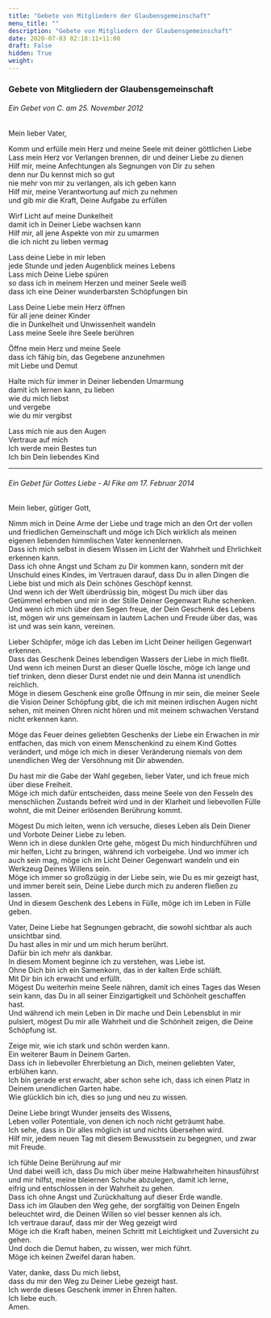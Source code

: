 ```yaml
---
title: "Gebete von Mitgliedern der Glaubensgemeinschaft"
menu_title: ""
description: "Gebete von Mitgliedern der Glaubensgemeinschaft"
date: 2020-07-03 02:18:11+11:00
draft: False
hidden: True
weight:
---
```

### Gebete von Mitgliedern der Glaubensgemeinschaft

###### Ein Gebet von C. am 25. November 2012

Mein lieber Vater,

Komm und erfülle mein Herz und meine Seele mit deiner göttlichen Liebe
<br>
Lass mein Herz vor Verlangen brennen, dir und deiner Liebe zu dienen
<br>
Hilf mir, meine Anfechtungen als Segnungen von Dir zu sehen
<br>
denn nur Du kennst mich so gut
<br>
nie mehr von mir zu verlangen, als ich geben kann
<br>
Hilf mir, meine Verantwortung auf mich zu nehmen
<br>
und gib mir die Kraft, Deine Aufgabe zu erfüllen

Wirf Licht auf meine Dunkelheit
<br>
damit ich in Deiner Liebe wachsen kann
<br>
Hilf mir, all jene Aspekte von mir zu umarmen
<br>
die ich nicht zu lieben vermag

Lass deine Liebe in mir leben
<br>
jede Stunde und jeden Augenblick meines Lebens
<br>
Lass mich Deine Liebe spüren
<br>
so dass ich in meinem Herzen und meiner Seele weiß
<br>
dass ich eine Deiner wunderbarsten Schöpfungen bin

Lass Deine Liebe mein Herz öffnen
<br>
für all jene deiner Kinder
<br>
die in Dunkelheit und Unwissenheit wandeln
<br>
Lass meine Seele ihre Seele berühren

Öffne mein Herz und meine Seele
<br>
dass ich fähig bin, das Gegebene anzunehmen
<br>
mit Liebe und Demut

Halte mich für immer in Deiner liebenden Umarmung
<br>
damit ich lernen kann, zu lieben
<br>
wie du mich liebst
<br>
und vergebe
<br>
wie du mir vergibst

Lass mich nie aus den Augen
<br>
Vertraue auf mich
<br>
Ich werde mein Bestes tun
<br>
Ich bin Dein liebendes Kind

****************************

###### Ein Gebet für Gottes Liebe - Al Fike am 17. Februar 2014

Mein lieber, gütiger Gott,

Nimm mich in Deine Arme der Liebe und trage mich an den Ort der vollen und friedlichen Gemeinschaft und möge ich Dich wirklich als meinen eigenen liebenden himmlischen Vater kennenlernen.
<br>
Dass ich mich selbst in diesem Wissen im Licht der Wahrheit und Ehrlichkeit erkennen kann.
<br>
Dass ich ohne Angst und Scham zu Dir kommen kann, sondern mit der Unschuld eines Kindes, im Vertrauen darauf, dass Du in allen Dingen die Liebe bist und mich als Dein schönes Geschöpf kennst.
<br>
Und wenn ich der Welt überdrüssig bin, mögest Du mich über das Getümmel erheben und mir in der Stille Deiner Gegenwart Ruhe schenken.
<br>
Und wenn ich mich über den Segen freue, der Dein Geschenk des Lebens ist, mögen wir uns gemeinsam in lautem Lachen und Freude über das, was ist und was sein kann, vereinen.

Lieber Schöpfer, möge ich das Leben im Licht Deiner heiligen Gegenwart erkennen.
<br>
Dass das Geschenk Deines lebendigen Wassers der Liebe in mich fließt.
<br>
Und wenn ich meinen Durst an dieser Quelle lösche, möge ich lange und tief trinken, denn dieser Durst endet nie und dein Manna ist unendlich reichlich.
<br>
Möge in diesem Geschenk eine große Öffnung in mir sein, die meiner Seele die Vision Deiner Schöpfung gibt, die ich mit meinen irdischen Augen nicht sehen, mit meinen Ohren nicht hören und mit meinem schwachen Verstand nicht erkennen kann.

Möge das Feuer deines geliebten Geschenks der Liebe ein Erwachen in mir entfachen, das mich von einem Menschenkind zu einem Kind Gottes verändert, und möge ich mich in dieser Veränderung niemals von dem unendlichen Weg der Versöhnung mit Dir abwenden.

Du hast mir die Gabe der Wahl gegeben, lieber Vater, und ich freue mich über diese Freiheit.
<br>
Möge ich mich dafür entscheiden, dass meine Seele von den Fesseln des menschlichen Zustands befreit wird und in der Klarheit und liebevollen Fülle wohnt, die mit Deiner erlösenden Berührung kommt.

Mögest Du mich leiten, wenn ich versuche, dieses Leben als Dein Diener und Vorbote Deiner Liebe zu leben.
<br>
Wenn ich in diese dunklen Orte gehe, mögest Du mich hindurchführen und mir helfen, Licht zu bringen, während ich vorbeigehe. Und wo immer ich auch sein mag, möge ich im Licht Deiner Gegenwart wandeln und ein Werkzeug Deines Willens sein.
<br>
Möge ich immer so großzügig in der Liebe sein, wie Du es mir gezeigt hast, und immer bereit sein, Deine Liebe durch mich zu anderen fließen zu lassen.
<br>
Und in diesem Geschenk des Lebens in Fülle, möge ich im Leben in Fülle geben.

Vater, Deine Liebe hat Segnungen gebracht, die sowohl sichtbar als auch unsichtbar sind.
<br>
Du hast alles in mir und um mich herum berührt.
<br>
Dafür bin ich mehr als dankbar.
<br>
In diesem Moment beginne ich zu verstehen, was Liebe ist.
<br>
Ohne Dich bin ich ein Samenkorn, das in der kalten Erde schläft.
<br>
Mit Dir bin ich erwacht und erfüllt.
<br>
Mögest Du weiterhin meine Seele nähren, damit ich eines Tages das Wesen sein kann, das Du in all seiner Einzigartigkeit und Schönheit geschaffen hast.
<br>
Und während ich mein Leben in Dir mache und Dein Lebensblut in mir pulsiert, mögest Du mir alle Wahrheit und die Schönheit zeigen, die Deine Schöpfung ist.

Zeige mir, wie ich stark und schön werden kann.
<br>
Ein weiterer Baum in Deinem Garten.
<br>
Dass ich in liebevoller Ehrerbietung an Dich, meinen geliebten Vater, erblühen kann.
<br>
Ich bin gerade erst erwacht, aber schon sehe ich, dass ich einen Platz in Deinem unendlichen Garten habe.
<br>
Wie glücklich bin ich, dies so jung und neu zu wissen.

Deine Liebe bringt Wunder jenseits des Wissens,
<br>
Leben voller Potentiale, von denen ich noch nicht geträumt habe.
<br>
Ich sehe, dass in Dir alles möglich ist und nichts übersehen wird.
<br>
Hilf mir, jedem neuen Tag mit diesem Bewusstsein zu begegnen, und zwar mit Freude.

Ich fühle Deine Berührung auf mir
<br>
Und dabei weiß ich, dass Du mich über meine Halbwahrheiten hinausführst und mir hilfst, meine bleiernen Schuhe abzulegen, damit ich lerne,
<br>
eifrig und entschlossen in der Wahrheit zu gehen.
<br>
Dass ich ohne Angst und Zurückhaltung auf dieser Erde wandle.
<br>
Dass ich im Glauben den Weg gehe, der sorgfältig von Deinen Engeln beleuchtet wird, die Deinen Willen so viel besser kennen als ich.
<br>
Ich vertraue darauf, dass mir der Weg gezeigt wird
<br>
Möge ich die Kraft haben, meinen Schritt mit Leichtigkeit und Zuversicht zu gehen.
<br>
Und doch die Demut haben, zu wissen, wer mich führt.
<br>
Möge ich keinen Zweifel daran haben.

Vater, danke, dass Du mich liebst,
<br>
dass du mir den Weg zu Deiner Liebe gezeigt hast.
<br>
Ich werde dieses Geschenk immer in Ehren halten.
<br>
Ich liebe euch.
<br>
Amen.
